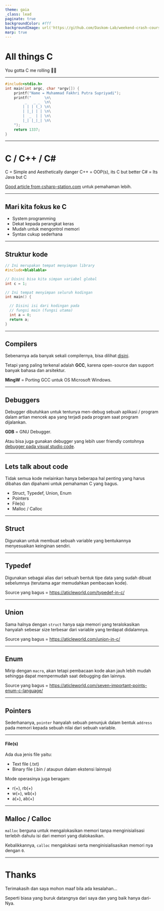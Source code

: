 ```yaml
---
theme: gaia
_class: lead
paginate: true
backgroundColor: #fff
backgroundImage: url('https://github.com/Daskom-Lab/weekend-crash-course/raw/master/template-bg.png')
marp: true
---
```


<style>
section::after {
  font-weight: bold;
  font-size: 0.6em;
  text-shadow: 1px 1px 0 #fff;
  margin-right: 8px;
  margin-bottom: 6px;
  content: 'Page ' attr(data-marpit-pagination);
}

section.stretch-pad {
  padding-top: 40px;
  padding-right: 45px;
  padding-left: 45px;
}

</style>
<!-- _paginate: false -->

# All things **C**

You gotta C me rolling 🤟🏽

---

```c
#include<stdio.h>
int main(int argc, char *argv[]) {
    printf("Name = Muhammad Fakhri Putra Supriyadi");
    printf("      \n\
         _   _ _  \n\
        | | | (_) \n\
        | |_| | | \n\
        |  _  | | \n\
        |_| |_|_| \n\
    ");
    return 1337;
}
```

---

# C / C++ / C#

C = Simple and Aesthetically danger
C++ = OOP(s), its C but better
C# = Its Java but C

[Good article from csharp-station.com](https://csharp-station.com/understanding-the-differences-between-c-c-and-c/) untuk pemahaman lebih.

---

## Mari kita fokus ke C

- System programming
- Dekat kepada perangkat keras
- Mudah untuk mengontrol memori
- Syntax cukup sederhana

---
<!-- _class: stretch-pad -->

## Struktur kode

```c
// Ini merupakan tempat menyimpan library
#include<blablabla>

// Disini bisa kita simpan variabel global
int c = 1;

// Ini tempat menyimpan seluruh kodingan
int main() {

  // Disini isi dari kodingan pada 
  // fungsi main (fungsi utama)
  int a = 0;
  return a;
}
```

---

## Compilers

Sebenarnya ada banyak sekali compilernya, bisa dilihat [disini](https://en.wikipedia.org/wiki/List_of_compilers#C_compilers).

Tetapi yang paling terkenal adalah **GCC**, karena open-source dan support banyak bahasa dan arsitektur.

**MingW** = Porting GCC untuk OS Microsoft Windows.

---

## Debuggers

Debugger dibutuhkan untuk tentunya men-debug sebuah aplikasi / program dalam artian mencek apa yang terjadi pada program saat program dijalankan.

**GDB** = GNU Debugger.

Atau bisa juga gunakan debugger yang lebih user friendly contohnya [debugger pada visual studio code](https://code.visualstudio.com/docs/languages/cpp).

---

## Lets talk about code

Tidak semua kode melainkan hanya beberapa hal penting yang harus dibahas dan dipahami untuk pemahaman C yang bagus.

- Struct, Typedef, Union, Enum
- Pointers
- File(s)
- Malloc / Calloc

---

## Struct 

Digunakan untuk membuat sebuah variable yang bentukannya menyesuaikan keinginan sendiri.

---

## Typedef

Digunakan sebagai alias dari sebuah bentuk tipe data yang sudah dibuat sebelumnya (terutama agar memudahkan pembacaan kode).

Source yang bagus = https://aticleworld.com/typedef-in-c/

---

## Union 

Sama halnya dengan `struct` hanya saja memori yang teralokasikan hanyalah sebesar size terbesar dari variable yang terdapat didalamnya.

Source yang bagus = https://aticleworld.com/union-in-c/

---

## Enum

Mirip dengan `macro`, akan tetapi pembacaan kode akan jauh lebih mudah sehingga dapat mempermudah saat debugging dan lainnya.

Source yang bagus = https://aticleworld.com/seven-important-points-enum-c-language/

---

## Pointers

Sederhananya, `pointer` hanyalah sebuah penunjuk dalam bentuk `address` pada memori kepada sebuah nilai dari sebuah variable.

---

#### File(s)

Ada dua jenis file yaitu:
- Text file (.txt)
- Binary file (.bin / ataupun dalam ekstensi lainnya) 

Mode operasinya juga beragam:
- r(+), rb(+)
- w(+), wb(+)
- a(+), ab(+)

---

## Malloc / Calloc

`malloc` berguna untuk mengalokasikan memori tanpa menginisialisasi terlebih dahulu isi dari memori yang dialokasikan.

Kebalikkannya, `calloc` mengalokasi serta menginisialisasikan memori nya dengan `0`.

---

# Thanks

Terimakasih dan saya mohon maaf bila ada kesalahan...

Seperti biasa yang buruk datangnya dari saya dan yang baik hanya dari-Nya.